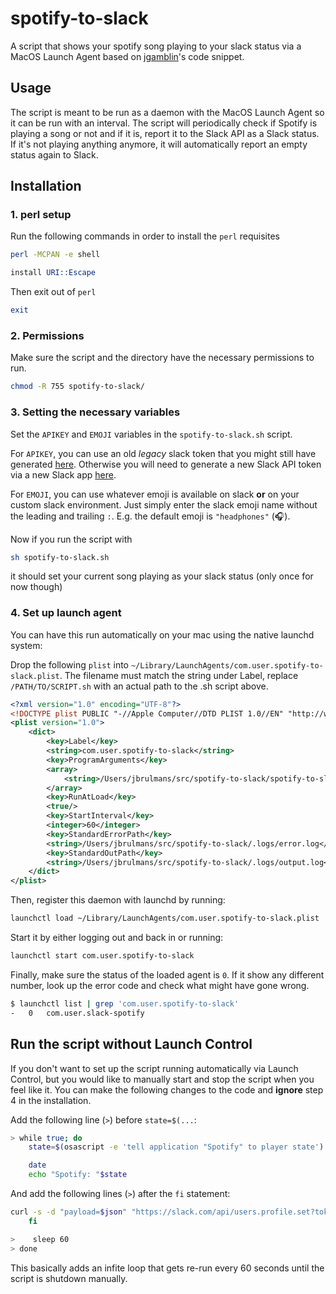 # spotify-to-slack

A script that shows your spotify song playing to your slack status via a MacOS Launch Agent based on [jgamblin](https://gist.github.com/jgamblin)'s code snippet.

## Usage

The script is meant to be run as a daemon with the MacOS Launch Agent so it can be run with an interval. The script will periodically check if Spotify is playing a song or not and if it is, report it to the Slack API as a Slack status. If it's not playing anything anymore, it will automatically report an empty status again to Slack.

## Installation

### 1. **perl** setup

Run the following commands in order to install the `perl` requisites

```bash
perl -MCPAN -e shell
```

```perl
install URI::Escape
```

Then exit out of `perl`

```perl
exit
```

### 2. Permissions

Make sure the script and the directory have the necessary permissions to run.

```bash
chmod -R 755 spotify-to-slack/
```

### 3. Setting the necessary variables

Set the `APIKEY` and `EMOJI` variables in the `spotify-to-slack.sh` script.

For `APIKEY`, you can use an old *legacy* slack token that you might still have generated [here](https://api.slack.com/legacy/custom-integrations/legacy-tokens). Otherwise you will need to generate a new Slack API token via a new Slack app [here](https://api.slack.com/apps).

For `EMOJI`, you can use whatever emoji is available on slack **or** on your custom slack environment. Just simply enter the slack emoji name without the leading and trailing `:`. E.g. the default emoji is `"headphones"` (🎧).

Now if you run the script with

```bash
sh spotify-to-slack.sh
```

it should set your current song playing as your slack status (only once for now though)



### 4. Set up launch agent

You can have this run automatically on your mac using the native launchd system:

Drop the following `plist` into `~/Library/LaunchAgents/com.user.spotify-to-slack.plist`. The filename must match the string under Label, replace `/PATH/TO/SCRIPT.sh` with an actual path to the .sh script above.

```xml
<?xml version="1.0" encoding="UTF-8"?>
<!DOCTYPE plist PUBLIC "-//Apple Computer//DTD PLIST 1.0//EN" "http://www.apple.com/DTDs/PropertyList-1.0.dtd">
<plist version="1.0">
    <dict>
        <key>Label</key>
        <string>com.user.spotify-to-slack</string>
        <key>ProgramArguments</key>
        <array>
            <string>/Users/jbrulmans/src/spotify-to-slack/spotify-to-slack.sh</string>
        </array>
        <key>RunAtLoad</key>
        <true/>
        <key>StartInterval</key>
        <integer>60</integer>
        <key>StandardErrorPath</key>
        <string>/Users/jbrulmans/src/spotify-to-slack/.logs/error.log</string>
        <key>StandardOutPath</key>
        <string>/Users/jbrulmans/src/spotify-to-slack/.logs/output.log</string>
    </dict>
</plist>
```

Then, register this daemon with launchd by running:

```bash
launchctl load ~/Library/LaunchAgents/com.user.spotify-to-slack.plist
```

Start it by either logging out and back in or running:

```bash
launchctl start com.user.spotify-to-slack
```

Finally, make sure the status of the loaded agent is `0`. If it show any different number, look up the error code and check what might have gone wrong.

```bash
$ launchctl list | grep 'com.user.spotify-to-slack'
-	0	com.user.slack-spotify
```

## Run the script **without** Launch Control

If you don't want to set up the script running automatically via Launch Control, but you would like to manually start and stop the script when you feel like it. You can make the following changes to the code and **ignore** step 4 in the installation.

Add the following line (`>`) before `state=$(...`:

```bash
> while true; do
    state=$(osascript -e 'tell application "Spotify" to player state')

    date
    echo "Spotify: "$state
```

And add the following lines (`>`) after the `fi` statement:

```bash
curl -s -d "payload=$json" "https://slack.com/api/users.profile.set?token="$APIKEY"&profile=%7B%22status_text%22%3A%22"$URLSONG"%22%2C%22status_emoji%22%3A%22%3Aheadphones%3A%22%7D"  > /dev/null
    fi

>    sleep 60
> done
```

This basically adds an infite loop that gets re-run every 60 seconds until the script is shutdown manually.

